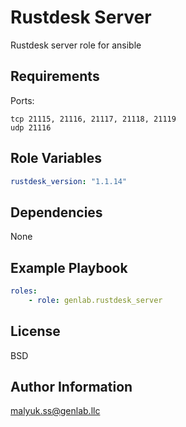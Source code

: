 Rustdesk Server
=========

Rustdesk server role for ansible

Requirements
------------

Ports:  
```
tcp 21115, 21116, 21117, 21118, 21119  
udp 21116
```

Role Variables
--------------

```yaml
rustdesk_version: "1.1.14"
```

Dependencies
------------

None

Example Playbook
----------------

```yaml
roles:
    - role: genlab.rustdesk_server
```

License
-------

BSD

Author Information
------------------

malyuk.ss@genlab.llc
